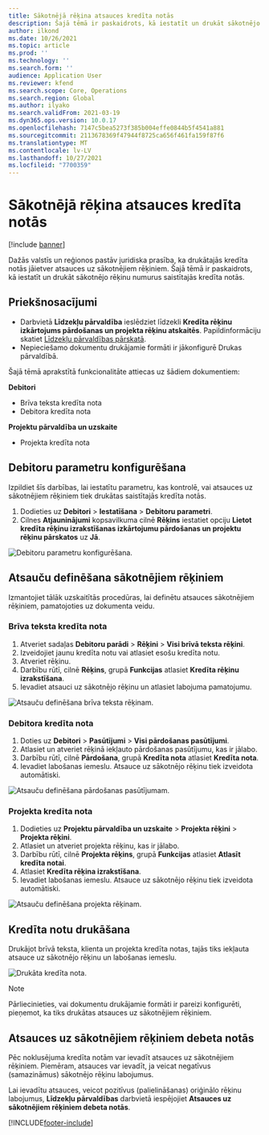 ```yaml
---
title: Sākotnējā rēķina atsauces kredīta notās
description: Šajā tēmā ir paskaidrots, kā iestatīt un drukāt sākotnējo rēķinu numurus saistītajās kredīta notās.
author: ilkond
ms.date: 10/26/2021
ms.topic: article
ms.prod: ''
ms.technology: ''
ms.search.form: ''
audience: Application User
ms.reviewer: kfend
ms.search.scope: Core, Operations
ms.search.region: Global
ms.author: ilyako
ms.search.validFrom: 2021-03-19
ms.dyn365.ops.version: 10.0.17
ms.openlocfilehash: 7147c5bea5273f385b004effe0844b5f4541a881
ms.sourcegitcommit: 2113678369f47944f8725ca656f461fa159f87f6
ms.translationtype: MT
ms.contentlocale: lv-LV
ms.lasthandoff: 10/27/2021
ms.locfileid: "7700359"
---
```

# <a name="references-to-original-invoices-in-credit-notes"></a>Sākotnējā rēķina atsauces kredīta notās

[!include [banner](../includes/banner.md)]


Dažās valstīs un reģionos pastāv juridiska prasība, ka drukātajās kredīta notās jāietver atsauces uz sākotnējiem rēķiniem. Šajā tēmā ir paskaidrots, kā iestatīt un drukāt sākotnējo rēķinu numurus saistītajās kredīta notās.

## <a name="prerequisites"></a>Priekšnosacījumi

- Darbvietā **Līdzekļu pārvaldība** ieslēdziet līdzekli **Kredīta rēķinu izkārtojums pārdošanas un projekta rēķinu atskaitēs**. Papildinformāciju skatiet [Līdzekļu pārvaldības pārskatā](../../fin-ops-core/fin-ops/get-started/feature-management/feature-management-overview.md).
- Nepieciešamo dokumentu drukājamie formāti ir jākonfigurē Drukas pārvaldībā.

Šajā tēmā aprakstītā funkcionalitāte attiecas uz šādiem dokumentiem:

**Debitori**

- Brīva teksta kredīta nota
- Debitora kredīta nota

**Projektu pārvaldība un uzskaite**

- Projekta kredīta nota

## <a name="configure-accounts-receivable-parameters"></a>Debitoru parametru konfigurēšana

Izpildiet šīs darbības, lai iestatītu parametru, kas kontrolē, vai atsauces uz sākotnējiem rēķiniem tiek drukātas saistītajās kredīta notās.

1. Dodieties uz **Debitori** \> **Iestatīšana** \> **Debitoru parametri**.
2. Cilnes **Atjauninājumi** kopsavilkuma cilnē **Rēķins** iestatiet opciju **Lietot kredīta rēķinu izrakstīšanas izkārtojumu pārdošanas un projektu rēķinu pārskatos** uz **Jā**.

![Debitoru parametru konfigurēšana.](media/original-invoice-number-in-credit-note.jpg)

## <a name="define-references-to-original-invoices"></a>Atsauču definēšana sākotnējiem rēķiniem

Izmantojiet tālāk uzskaitītās procedūras, lai definētu atsauces sākotnējiem rēķiniem, pamatojoties uz dokumenta veidu.

### <a name="free-text-credit-note"></a>Brīva teksta kredīta nota

1. Atveriet sadaļas **Debitoru parādi** \> **Rēķini** \> **Visi brīvā teksta rēķini**.
2. Izveidojiet jaunu kredīta notu vai atlasiet esošu kredīta notu.
3. Atveriet rēķinu.
4. Darbību rūtī, cilnē **Rēķins**, grupā **Funkcijas** atlasiet **Kredīta rēķinu izrakstīšana**.
5. Ievadiet atsauci uz sākotnējo rēķinu un atlasiet labojuma pamatojumu.

![Atsauču definēšana brīva teksta rēķinam.](media/reference-original-invoice-FTI.jpg)

### <a name="customer-credit-note"></a>Debitora kredīta nota

1. Doties uz **Debitori** \> **Pasūtījumi** \> **Visi pārdošanas pasūtījumi**.
2. Atlasiet un atveriet rēķinā iekļauto pārdošanas pasūtījumu, kas ir jālabo.
3. Darbību rūtī, cilnē **Pārdošana**, grupā **Kredīta nota** atlasiet **Kredīta nota**.
4. Ievadiet labošanas iemeslu. Atsauce uz sākotnējo rēķinu tiek izveidota automātiski.

![Atsauču definēšana pārdošanas pasūtījumam.](media/reference-original-invoice-SO.jpg)

### <a name="project-credit-note"></a>Projekta kredīta nota

1. Dodieties uz **Projektu pārvaldība un uzskaite** \> **Projekta rēķini** \> **Projekta rēķini**.
2. Atlasiet un atveriet projekta rēķinu, kas ir jālabo.
3. Darbību rūtī, cilnē **Projekta rēķins**, grupā **Funkcijas** atlasiet **Atlasīt kredīta notai**.
4. Atlasiet **Kredīta rēķina izrakstīšana**.
5. Ievadiet labošanas iemeslu. Atsauce uz sākotnējo rēķinu tiek izveidota automātiski.

![Atsauču definēšana projekta rēķinam.](media/reference-original-invoice-project.jpg)

## <a name="printing-credit-notes"></a>Kredīta notu drukāšana

Drukājot brīvā teksta, klienta un projekta kredīta notas, tajās tiks iekļauta atsauce uz sākotnējo rēķinu un labošanas iemeslu.

![Drukāta kredīta nota.](media/credit-note-FTI.jpg)

> [!NOTE]
> Pārliecinieties, vai dokumentu drukājamie formāti ir pareizi konfigurēti, pieņemot, ka tiks drukātas atsauces uz sākotnējiem rēķiniem.

## <a name="references-to-original-invoices-in-debit-notes"></a>Atsauces uz sākotnējiem rēķiniem debeta notās

Pēc noklusējuma kredīta notām var ievadīt atsauces uz sākotnējiem rēķiniem. Piemēram, atsauces var ievadīt, ja veicat negatīvus (samazināmus) sākotnējo rēķinu labojumus.

Lai ievadītu atsauces, veicot pozitīvus (palielināšanas) oriģinālo rēķinu labojumus, **Līdzekļu pārvaldības** darbvietā iespējojiet **Atsauces uz sākotnējiem rēķiniem debeta notās**.  

[!INCLUDE[footer-include](../../includes/footer-banner.md)]
